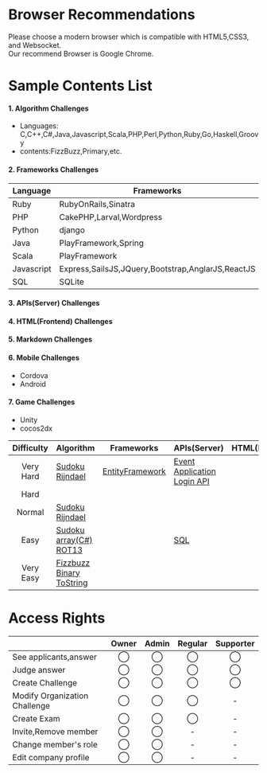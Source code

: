 # Browser Recommendations
Please choose a modern browser which is compatible with HTML5,CSS3, and Websocket.  
Our recommend Browser is Google Chrome.

# Sample Contents List

#### 1. Algorithm Challenges
* Languages: C,C++,C#,Java,Javascript,Scala,PHP,Perl,Python,Ruby,Go,Haskell,Groovy
* contents:FizzBuzz,Primary,etc.

#### 2. Frameworks Challenges

|Language|Frameworks|
|---|---|
|Ruby|RubyOnRails,Sinatra|
|PHP|CakePHP,Larval,Wordpress|
|Python|django|
|Java|PlayFramework,Spring|
|Scala|PlayFramework|
|Javascript|Express,SailsJS,JQuery,Bootstrap,AnglarJS,ReactJS|
|SQL|SQLite|

#### 3. APIs(Server) Challenges
#### 4. HTML(Frontend) Challenges
#### 5. Markdown Challenges
#### 6. Mobile Challenges
* Cordova
* Android

#### 7. Game Challenges
* Unity
* cocos2dx

|Difficulty|Algorithm|Frameworks|APIs(Server)|HTML(Frontend)|Markdown|Mobile|Game|
|:-:|---|---|---|---|---|---|---|
|Very Hard|[Sudoku][sudoku]<br />[Rijndael][rijndael]|[EntityFramework][entity-framework]|[Event Application][eventapp]<br />[Login API][login-api]|||||
|Hard||||||||
|Normal|[Sudoku][sudoku-medium]<br />[Rijndael][rijndael-medium]|||||||
|Easy|[Sudoku][sudoku-easy]<br>[array(C#)][arrays]<br />[ROT13][rot13]||[SQL][sql]|||||
|Very Easy|[Fizzbuzz][fizzbuzz]<br />[Binary ToString][binary-tostring]||||||||

[fizzbuzz]: https://github.com/code-check/fizzbuzz
[sql]: https://github.com/code-check/challenge-sql
[arrays]: https://github.com/code-check/challenge-arrays
[eventapp]: https://github.com/code-check/challenge-eventapp
[login-api]: https://github.com/code-check/challenge-login-api
[entity-framework]: https://github.com/code-check/challenge-entity-framework
[sudoku-easy]: https://github.com/code-check/challenge-sudoku-easy
[sudoku-medium]: https://github.com/code-check/challenge-sudoku-medium
[sudoku]: https://github.com/code-check/challenge-sudoku
[rijndael-medium]: https://github.com/code-check/challenge-rijndael-medium
[rijndael]: https://github.com/code-check/challenge-rijndael
[binary-tostring]: https://github.com/code-check/challenge-binary-tostring
[rot13]: https://github.com/code-check/challenge-rot13


# Access Rights

||Owner|Admin|Regular|Supporter|
|---|:-:|:-:|:-:|:-:|
|See applicants,answer|◯|◯|◯|◯|
|Judge answer|◯|◯|◯|◯|
|Create Challenge|◯|◯|◯|◯|
|Modify Organization Challenge|◯|◯|◯|-|
|Create Exam|◯|◯|◯|-|
|Invite,Remove member|◯|◯|-|-|
|Change member's role|◯|◯|-|-|
|Edit company profile|◯|◯|-|-|
